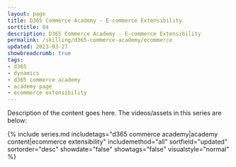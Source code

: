```yaml
---
layout: page
title: D365 Commerce Academy - E-commerce Extensibility
sorttitle: 04
description: D365 Commerce Academy - E-commerce Extensibility
permalink: /skilling/d365-commerce-academy/ecommerce
updated: 2023-03-27
showbreadcrumb: true
tags:
- d365
- dynamics
- d365 commerce academy
- academy page
- ecommerce extensibility
---
```


Description of the content goes here. The videos/assets in this series are below:


{% include series.md 
    includetags="d365 commerce academy|academy content|ecommerce extensibility" 
    includemethod="all" 
    sortfield="updated" sortorder="desc" showdate="false" 
    showtags="false" visualstyle="normal" 
%}
